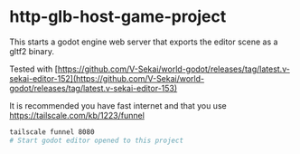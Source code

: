 # http-glb-host-game-project

This starts a godot engine web server that exports the editor scene as a gltf2 binary.

Tested with [https://github.com/V-Sekai/world-godot/releases/tag/latest.v-sekai-editor-152](https://github.com/V-Sekai/world-godot/releases/tag/latest.v-sekai-editor-153)

It is recommended you have fast internet and that you use https://tailscale.com/kb/1223/funnel

```bash
tailscale funnel 8080
# Start godot editor opened to this project
```

